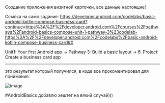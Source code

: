 Создание приложения визитной карточки, все данные настоящие!

Ссылка на само задание:
https://developer.android.com/codelabs/basic-android-kotlin-compose-business-card?continue=https%3A%2F%2Fdeveloper.android.com%2Fcourses%2Fpathways%2Fandroid-basics-compose-unit-1-pathway-3%23codelab-https%3A%2F%2Fdeveloper.android.com%2Fcodelabs%2Fbasic-android-kotlin-compose-business-card#0

Unit1: Your first Android app -> Pathway 3: Build a basic layout -> 6. Project: Create a business card app

--------------------------------------------------

это результат который получился, в коде все прокоментировал для понимания:

![image](https://github.com/gipnozhard/BusinessCardapp/assets/71705375/fdeda71c-5576-4d4c-9a71-ec56794e7a9c)


#AndroidBasics добавлю хештег на вякий случай)))
